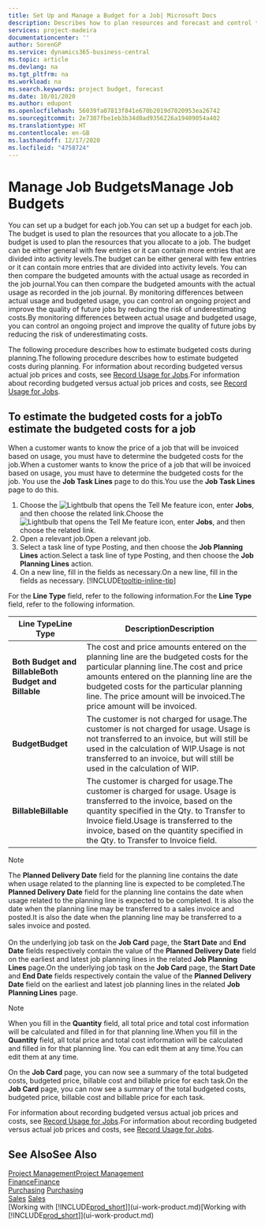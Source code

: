 ```yaml
---
title: Set Up and Manage a Budget for a Job| Microsoft Docs
description: Describes how to plan resources and forecast and control the costs of a project by setting up a budget for each job.
services: project-madeira
documentationcenter: ''
author: SorenGP
ms.service: dynamics365-business-central
ms.topic: article
ms.devlang: na
ms.tgt_pltfrm: na
ms.workload: na
ms.search.keywords: project budget, forecast
ms.date: 10/01/2020
ms.author: edupont
ms.openlocfilehash: 56039fa07813f841e670b2019d7020953ea26742
ms.sourcegitcommit: 2e7307fbe1eb3b34d0ad9356226a19409054a402
ms.translationtype: HT
ms.contentlocale: en-GB
ms.lasthandoff: 12/17/2020
ms.locfileid: "4758724"
---
```

# <a name="manage-job-budgets"></a><span data-ttu-id="1778b-103">Manage Job Budgets</span><span class="sxs-lookup"><span data-stu-id="1778b-103">Manage Job Budgets</span></span>
<span data-ttu-id="1778b-104">You can set up a budget for each job.</span><span class="sxs-lookup"><span data-stu-id="1778b-104">You can set up a budget for each job.</span></span> <span data-ttu-id="1778b-105">The budget is used to plan the resources that you allocate to a job.</span><span class="sxs-lookup"><span data-stu-id="1778b-105">The budget is used to plan the resources that you allocate to a job.</span></span> <span data-ttu-id="1778b-106">The budget can be either general with few entries or it can contain more entries that are divided into activity levels.</span><span class="sxs-lookup"><span data-stu-id="1778b-106">The budget can be either general with few entries or it can contain more entries that are divided into activity levels.</span></span> <span data-ttu-id="1778b-107">You can then compare the budgeted amounts with the actual usage as recorded in the job journal.</span><span class="sxs-lookup"><span data-stu-id="1778b-107">You can then compare the budgeted amounts with the actual usage as recorded in the job journal.</span></span> <span data-ttu-id="1778b-108">By monitoring differences between actual usage and budgeted usage, you can control an ongoing project and improve the quality of future jobs by reducing the risk of underestimating costs.</span><span class="sxs-lookup"><span data-stu-id="1778b-108">By monitoring differences between actual usage and budgeted usage, you can control an ongoing project and improve the quality of future jobs by reducing the risk of underestimating costs.</span></span>

<span data-ttu-id="1778b-109">The following procedure describes how to estimate budgeted costs during planning.</span><span class="sxs-lookup"><span data-stu-id="1778b-109">The following procedure describes how to estimate budgeted costs during planning.</span></span> <span data-ttu-id="1778b-110">For information about recording budgeted versus actual job prices and costs, see [Record Usage for Jobs](projects-how-record-job-usage.md).</span><span class="sxs-lookup"><span data-stu-id="1778b-110">For information about recording budgeted versus actual job prices and costs, see [Record Usage for Jobs](projects-how-record-job-usage.md).</span></span>  

## <a name="to-estimate-the-budgeted-costs-for-a-job"></a><a name="JobBudgetCosts"></a> <span data-ttu-id="1778b-111">To estimate the budgeted costs for a job</span><span class="sxs-lookup"><span data-stu-id="1778b-111">To estimate the budgeted costs for a job</span></span>
<span data-ttu-id="1778b-112">When a customer wants to know the price of a job that will be invoiced based on usage, you must have to determine the budgeted costs for the job.</span><span class="sxs-lookup"><span data-stu-id="1778b-112">When a customer wants to know the price of a job that will be invoiced based on usage, you must have to determine the budgeted costs for the job.</span></span> <span data-ttu-id="1778b-113">You use the **Job Task Lines** page to do this.</span><span class="sxs-lookup"><span data-stu-id="1778b-113">You use the **Job Task Lines** page to do this.</span></span>

1. <span data-ttu-id="1778b-114">Choose the ![Lightbulb that opens the Tell Me feature](media/ui-search/search_small.png "Tell me what you want to do") icon, enter **Jobs**, and then choose the related link.</span><span class="sxs-lookup"><span data-stu-id="1778b-114">Choose the ![Lightbulb that opens the Tell Me feature](media/ui-search/search_small.png "Tell me what you want to do") icon, enter **Jobs**, and then choose the related link.</span></span>  
2. <span data-ttu-id="1778b-115">Open a relevant job.</span><span class="sxs-lookup"><span data-stu-id="1778b-115">Open a relevant job.</span></span>
3. <span data-ttu-id="1778b-116">Select a task line of type Posting, and then choose the **Job Planning Lines** action.</span><span class="sxs-lookup"><span data-stu-id="1778b-116">Select a task line of type Posting, and then choose the **Job Planning Lines** action.</span></span>
4. <span data-ttu-id="1778b-117">On a new line, fill in the fields as necessary.</span><span class="sxs-lookup"><span data-stu-id="1778b-117">On a new line, fill in the fields as necessary.</span></span> [!INCLUDE[tooltip-inline-tip](includes/tooltip-inline-tip_md.md)]   

<span data-ttu-id="1778b-118">For the **Line Type** field, refer to the following information.</span><span class="sxs-lookup"><span data-stu-id="1778b-118">For the **Line Type** field, refer to the following information.</span></span>  

| <span data-ttu-id="1778b-119">Line Type</span><span class="sxs-lookup"><span data-stu-id="1778b-119">Line Type</span></span> | <span data-ttu-id="1778b-120">Description</span><span class="sxs-lookup"><span data-stu-id="1778b-120">Description</span></span> |
| --- | --- |
| <span data-ttu-id="1778b-121">**Both Budget and Billable**</span><span class="sxs-lookup"><span data-stu-id="1778b-121">**Both Budget and Billable**</span></span> |<span data-ttu-id="1778b-122">The cost and price amounts entered on the planning line are the budgeted costs for the particular planning line.</span><span class="sxs-lookup"><span data-stu-id="1778b-122">The cost and price amounts entered on the planning line are the budgeted costs for the particular planning line.</span></span> <span data-ttu-id="1778b-123">The price amount will be invoiced.</span><span class="sxs-lookup"><span data-stu-id="1778b-123">The price amount will be invoiced.</span></span> |
| <span data-ttu-id="1778b-124">**Budget**</span><span class="sxs-lookup"><span data-stu-id="1778b-124">**Budget**</span></span> |<span data-ttu-id="1778b-125">The customer is not charged for usage.</span><span class="sxs-lookup"><span data-stu-id="1778b-125">The customer is not charged for usage.</span></span> <span data-ttu-id="1778b-126">Usage is not transferred to an invoice, but will still be used in the calculation of WIP.</span><span class="sxs-lookup"><span data-stu-id="1778b-126">Usage is not transferred to an invoice, but will still be used in the calculation of WIP.</span></span> |
| <span data-ttu-id="1778b-127">**Billable**</span><span class="sxs-lookup"><span data-stu-id="1778b-127">**Billable**</span></span> |<span data-ttu-id="1778b-128">The customer is charged for usage.</span><span class="sxs-lookup"><span data-stu-id="1778b-128">The customer is charged for usage.</span></span> <span data-ttu-id="1778b-129">Usage is transferred to the invoice, based on the quantity specified in the Qty. to Transfer to Invoice field.</span><span class="sxs-lookup"><span data-stu-id="1778b-129">Usage is transferred to the invoice, based on the quantity specified in the Qty. to Transfer to Invoice field.</span></span> |

> [!NOTE]  
> <span data-ttu-id="1778b-130">The **Planned Delivery Date** field for the planning line contains the date when usage related to the planning line is expected to be completed.</span><span class="sxs-lookup"><span data-stu-id="1778b-130">The **Planned Delivery Date** field for the planning line contains the date when usage related to the planning line is expected to be completed.</span></span> <span data-ttu-id="1778b-131">It is also the date when the planning line may be transferred to a sales invoice and posted.</span><span class="sxs-lookup"><span data-stu-id="1778b-131">It is also the date when the planning line may be transferred to a sales invoice and posted.</span></span> <br /><br /> <span data-ttu-id="1778b-132">On the underlying job task on the **Job Card** page, the **Start Date** and **End Date** fields respectively contain the value of the **Planned Delivery Date** field on the earliest and latest job planning lines in the related **Job Planning Lines** page.</span><span class="sxs-lookup"><span data-stu-id="1778b-132">On the underlying job task on the **Job Card** page, the **Start Date** and **End Date** fields respectively contain the value of the **Planned Delivery Date** field on the earliest and latest job planning lines in the related **Job Planning Lines** page.</span></span>

> [!NOTE]  
>   <span data-ttu-id="1778b-133">When you fill in the **Quantity** field, all total price and total cost information will be calculated and filled in for that planning line.</span><span class="sxs-lookup"><span data-stu-id="1778b-133">When you fill in the **Quantity** field, all total price and total cost information will be calculated and filled in for that planning line.</span></span> <span data-ttu-id="1778b-134">You can edit them at any time.</span><span class="sxs-lookup"><span data-stu-id="1778b-134">You can edit them at any time.</span></span>

<span data-ttu-id="1778b-135">On the **Job Card** page, you can now see a summary of the total budgeted costs, budgeted price, billable cost and billable price for each task.</span><span class="sxs-lookup"><span data-stu-id="1778b-135">On the **Job Card** page, you can now see a summary of the total budgeted costs, budgeted price, billable cost and billable price for each task.</span></span>

<span data-ttu-id="1778b-136">For information about recording budgeted versus actual job prices and costs, see [Record Usage for Jobs](projects-how-record-job-usage.md).</span><span class="sxs-lookup"><span data-stu-id="1778b-136">For information about recording budgeted versus actual job prices and costs, see [Record Usage for Jobs](projects-how-record-job-usage.md).</span></span>

## <a name="see-also"></a><span data-ttu-id="1778b-137">See Also</span><span class="sxs-lookup"><span data-stu-id="1778b-137">See Also</span></span>
[<span data-ttu-id="1778b-138">Project Management</span><span class="sxs-lookup"><span data-stu-id="1778b-138">Project Management</span></span>](projects-manage-projects.md)  
[<span data-ttu-id="1778b-139">Finance</span><span class="sxs-lookup"><span data-stu-id="1778b-139">Finance</span></span>](finance.md)  
<span data-ttu-id="1778b-140">[Purchasing](purchasing-manage-purchasing.md)       </span><span class="sxs-lookup"><span data-stu-id="1778b-140">[Purchasing](purchasing-manage-purchasing.md)       </span></span>  
<span data-ttu-id="1778b-141">[Sales](sales-manage-sales.md)    </span><span class="sxs-lookup"><span data-stu-id="1778b-141">[Sales](sales-manage-sales.md)    </span></span>  
<span data-ttu-id="1778b-142">[Working with [!INCLUDE[prod_short](includes/prod_short.md)]](ui-work-product.md)</span><span class="sxs-lookup"><span data-stu-id="1778b-142">[Working with [!INCLUDE[prod_short](includes/prod_short.md)]](ui-work-product.md)</span></span>  
